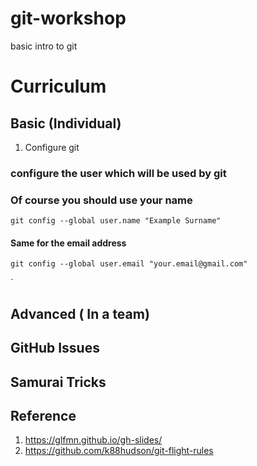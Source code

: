 # git-workshop
basic intro to git 

# Curriculum
## Basic (Individual)
1. Configure git

### configure the user which will be used by git
### Of course you should use your name
`git config --global user.name "Example Surname"`

#### Same for the email address
`git config --global user.email "your.email@gmail.com" `

`
## Advanced ( In a team)

## GitHub Issues

## Samurai Tricks


## Reference
1. https://glfmn.github.io/gh-slides/
2. https://github.com/k88hudson/git-flight-rules

